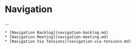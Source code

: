 
# Navigation

...


	* [Navigation Backlog](navigation-backlog.md)
	* [Navigation Meeting](navigation-meeting.md)
	* [Navigation Via Tensions](navigation-via-tensions.md)


